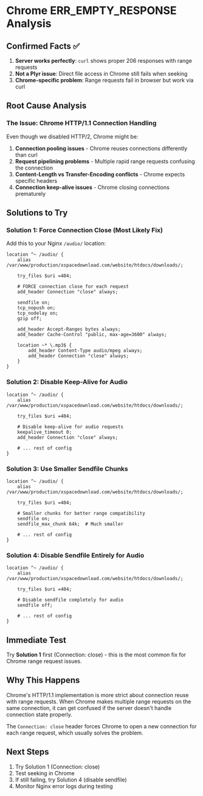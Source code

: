 # Chrome ERR_EMPTY_RESPONSE Analysis

## Confirmed Facts ✅

1. **Server works perfectly**: `curl` shows proper 206 responses with range requests
2. **Not a Plyr issue**: Direct file access in Chrome still fails when seeking
3. **Chrome-specific problem**: Range requests fail in browser but work via curl

## Root Cause Analysis

### The Issue: Chrome HTTP/1.1 Connection Handling

Even though we disabled HTTP/2, Chrome might be:
1. **Connection pooling issues** - Chrome reuses connections differently than curl
2. **Request pipelining problems** - Multiple rapid range requests confusing the connection
3. **Content-Length vs Transfer-Encoding conflicts** - Chrome expects specific headers
4. **Connection keep-alive issues** - Chrome closing connections prematurely

## Solutions to Try

### Solution 1: Force Connection Close (Most Likely Fix)

Add this to your Nginx `/audio/` location:

```nginx
location ^~ /audio/ {
    alias /var/www/production/xspacedownload.com/website/htdocs/downloads/;
    
    try_files $uri =404;
    
    # FORCE connection close for each request
    add_header Connection "close" always;
    
    sendfile on;
    tcp_nopush on;
    tcp_nodelay on;
    gzip off;
    
    add_header Accept-Ranges bytes always;
    add_header Cache-Control "public, max-age=3600" always;
    
    location ~* \.mp3$ {
        add_header Content-Type audio/mpeg always;
        add_header Connection "close" always;
    }
}
```

### Solution 2: Disable Keep-Alive for Audio

```nginx
location ^~ /audio/ {
    alias /var/www/production/xspacedownload.com/website/htdocs/downloads/;
    
    try_files $uri =404;
    
    # Disable keep-alive for audio requests
    keepalive_timeout 0;
    add_header Connection "close" always;
    
    # ... rest of config
}
```

### Solution 3: Use Smaller Sendfile Chunks

```nginx
location ^~ /audio/ {
    alias /var/www/production/xspacedownload.com/website/htdocs/downloads/;
    
    try_files $uri =404;
    
    # Smaller chunks for better range compatibility
    sendfile on;
    sendfile_max_chunk 64k;  # Much smaller
    
    # ... rest of config
}
```

### Solution 4: Disable Sendfile Entirely for Audio

```nginx
location ^~ /audio/ {
    alias /var/www/production/xspacedownload.com/website/htdocs/downloads/;
    
    try_files $uri =404;
    
    # Disable sendfile completely for audio
    sendfile off;
    
    # ... rest of config
}
```

## Immediate Test

Try **Solution 1** first (Connection: close) - this is the most common fix for Chrome range request issues.

## Why This Happens

Chrome's HTTP/1.1 implementation is more strict about connection reuse with range requests. When Chrome makes multiple range requests on the same connection, it can get confused if the server doesn't handle connection state properly.

The `Connection: close` header forces Chrome to open a new connection for each range request, which usually solves the problem.

## Next Steps

1. Try Solution 1 (Connection: close)
2. Test seeking in Chrome
3. If still failing, try Solution 4 (disable sendfile)
4. Monitor Nginx error logs during testing